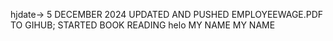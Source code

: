hjdate-> 5 DECEMBER 2024 UPDATED AND PUSHED EMPLOYEEWAGE.PDF TO GIHUB; STARTED BOOK READING 
helo
MY NAME MY NAME
